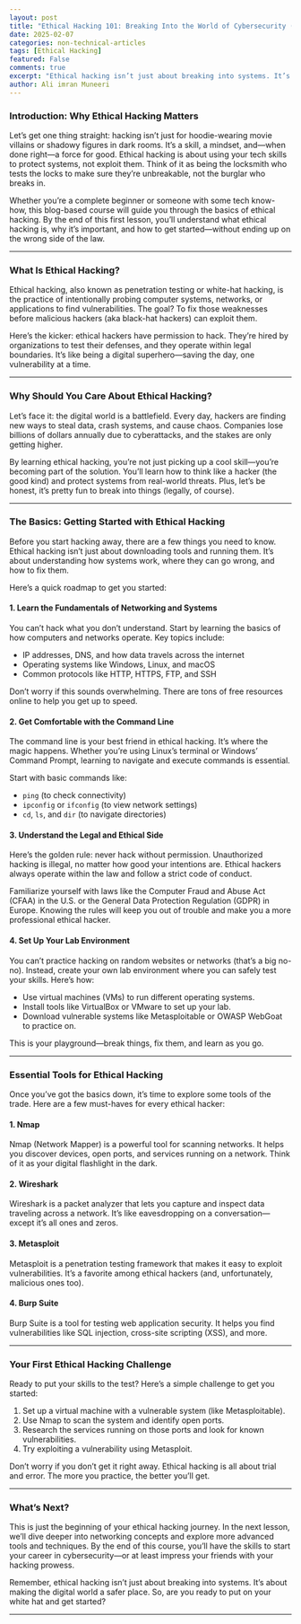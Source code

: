 ```yaml
---
layout: post
title: "Ethical Hacking 101: Breaking Into the World of Cybersecurity (Legally!)"
date: 2025-02-07
categories: non-technical-articles
tags: [Ethical Hacking]
featured: False
comments: true
excerpt: "Ethical hacking isn’t just about breaking into systems. It’s about making the digital world a safer place. "
author: Ali imran Muneeri
---
```


### **Introduction: Why Ethical Hacking Matters**

Let’s get one thing straight: hacking isn’t just for hoodie-wearing movie villains or shadowy figures in dark rooms. It’s a skill, a mindset, and—when done right—a force for good. Ethical hacking is about using your tech skills to protect systems, not exploit them. Think of it as being the locksmith who tests the locks to make sure they’re unbreakable, not the burglar who breaks in.  

Whether you’re a complete beginner or someone with some tech know-how, this blog-based course will guide you through the basics of ethical hacking. By the end of this first lesson, you’ll understand what ethical hacking is, why it’s important, and how to get started—without ending up on the wrong side of the law.  

---

### **What Is Ethical Hacking?**

Ethical hacking, also known as penetration testing or white-hat hacking, is the practice of intentionally probing computer systems, networks, or applications to find vulnerabilities. The goal? To fix those weaknesses before malicious hackers (aka black-hat hackers) can exploit them.  

Here’s the kicker: ethical hackers have permission to hack. They’re hired by organizations to test their defenses, and they operate within legal boundaries. It’s like being a digital superhero—saving the day, one vulnerability at a time.  

---

### **Why Should You Care About Ethical Hacking?**

Let’s face it: the digital world is a battlefield. Every day, hackers are finding new ways to steal data, crash systems, and cause chaos. Companies lose billions of dollars annually due to cyberattacks, and the stakes are only getting higher.  

By learning ethical hacking, you’re not just picking up a cool skill—you’re becoming part of the solution. You’ll learn how to think like a hacker (the good kind) and protect systems from real-world threats. Plus, let’s be honest, it’s pretty fun to break into things (legally, of course).  

---

### **The Basics: Getting Started with Ethical Hacking**

Before you start hacking away, there are a few things you need to know. Ethical hacking isn’t just about downloading tools and running them. It’s about understanding how systems work, where they can go wrong, and how to fix them.  

Here’s a quick roadmap to get you started:  

#### **1. Learn the Fundamentals of Networking and Systems**

You can’t hack what you don’t understand. Start by learning the basics of how computers and networks operate. Key topics include:  

- IP addresses, DNS, and how data travels across the internet  
- Operating systems like Windows, Linux, and macOS  
- Common protocols like HTTP, HTTPS, FTP, and SSH  

Don’t worry if this sounds overwhelming. There are tons of free resources online to help you get up to speed.  

#### **2. Get Comfortable with the Command Line**

The command line is your best friend in ethical hacking. It’s where the magic happens. Whether you’re using Linux’s terminal or Windows’ Command Prompt, learning to navigate and execute commands is essential.  

Start with basic commands like:  

- `ping` (to check connectivity)  
- `ipconfig` or `ifconfig` (to view network settings)  
- `cd`, `ls`, and `dir` (to navigate directories)  

#### **3. Understand the Legal and Ethical Side**

Here’s the golden rule: never hack without permission. Unauthorized hacking is illegal, no matter how good your intentions are. Ethical hackers always operate within the law and follow a strict code of conduct.  

Familiarize yourself with laws like the Computer Fraud and Abuse Act (CFAA) in the U.S. or the General Data Protection Regulation (GDPR) in Europe. Knowing the rules will keep you out of trouble and make you a more professional ethical hacker.  

#### **4. Set Up Your Lab Environment**

You can’t practice hacking on random websites or networks (that’s a big no-no). Instead, create your own lab environment where you can safely test your skills. Here’s how:  

- Use virtual machines (VMs) to run different operating systems.  
- Install tools like VirtualBox or VMware to set up your lab.  
- Download vulnerable systems like Metasploitable or OWASP WebGoat to practice on.  

This is your playground—break things, fix them, and learn as you go.  

---

### **Essential Tools for Ethical Hacking**

Once you’ve got the basics down, it’s time to explore some tools of the trade. Here are a few must-haves for every ethical hacker:  

#### **1. Nmap**

Nmap (Network Mapper) is a powerful tool for scanning networks. It helps you discover devices, open ports, and services running on a network. Think of it as your digital flashlight in the dark.  

#### **2. Wireshark**

Wireshark is a packet analyzer that lets you capture and inspect data traveling across a network. It’s like eavesdropping on a conversation—except it’s all ones and zeros.  

#### **3. Metasploit**

Metasploit is a penetration testing framework that makes it easy to exploit vulnerabilities. It’s a favorite among ethical hackers (and, unfortunately, malicious ones too).  

#### **4. Burp Suite**

Burp Suite is a tool for testing web application security. It helps you find vulnerabilities like SQL injection, cross-site scripting (XSS), and more.  

---

### **Your First Ethical Hacking Challenge**

Ready to put your skills to the test? Here’s a simple challenge to get you started:  

1. Set up a virtual machine with a vulnerable system (like Metasploitable).  
2. Use Nmap to scan the system and identify open ports.  
3. Research the services running on those ports and look for known vulnerabilities.  
4. Try exploiting a vulnerability using Metasploit.  

Don’t worry if you don’t get it right away. Ethical hacking is all about trial and error. The more you practice, the better you’ll get.  

---

### **What’s Next?**

This is just the beginning of your ethical hacking journey. In the next lesson, we’ll dive deeper into networking concepts and explore more advanced tools and techniques. By the end of this course, you’ll have the skills to start your career in cybersecurity—or at least impress your friends with your hacking prowess.  

Remember, ethical hacking isn’t just about breaking into systems. It’s about making the digital world a safer place. So, are you ready to put on your white hat and get started?  

---
